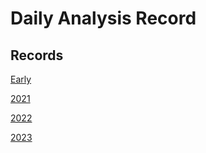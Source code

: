 # Daily Analysis Record

## Records
[Early]()

[2021](docs/dar-index-2021.md)

[2022](docs/dar-index-2022.md)

[2023](docs/dar-index-2023.md)
